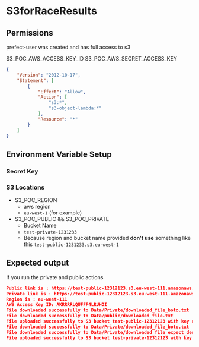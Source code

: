 # S3forRaceResults



## Permissions

prefect-user was created and has full access to s3

S3_POC_AWS_ACCESS_KEY_ID
S3_POC_AWS_SECRET_ACCESS_KEY   

```json
{
    "Version": "2012-10-17",
    "Statement": [
        {
            "Effect": "Allow",
            "Action": [
                "s3:*",
                "s3-object-lambda:*"
            ],
            "Resource": "*"
        }
    ]
}
```

## Environment Variable Setup

### Secret Key



### S3 Locations

- S3_POC_REGION
  - aws region 
  - `eu-west-1` (for example)
- S3_POC_PUBLIC && S3_POC_PRIVATE
  - Bucket Name 
  - `test-private-1231233`
  - Because region and bucket name provided **don't use** something like this `test-public-1231233.s3.eu-west-1` 

## Expected output
If you run the private and public actions 
```json
Public link is : https://test-public-12312123.s3.eu-west-111.amazonaws.com/junk_manual.txt
Private link is : https://test-public-12312123.s3.eu-west-111.amazonaws.com/junk_manual.txt
Region is : eu-west-111
AWS Access Key ID: AKRRRRLQUFFF4LRUHOI
File downloaded successfully to Data/Private/downloaded_file_boto.txt
File downloaded successfully to Data/public/downloaded_file.txt
File uploaded successfully to S3 bucket test-public-12312123 with key uploaded_file_pub.txt
File downloaded successfully to Data/Private/downloaded_file_boto.txt
File downloaded successfully to Data/Private/downloaded_file_expect_denied.txt
File uploaded successfully to S3 bucket test-private-12312123 with key uploaded_file_private.txt
```